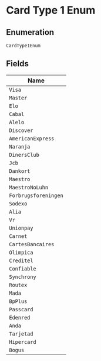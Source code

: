 
# Card Type 1 Enum

## Enumeration

`CardType1Enum`

## Fields

| Name |
|  --- |
| `Visa` |
| `Master` |
| `Elo` |
| `Cabal` |
| `Alelo` |
| `Discover` |
| `AmericanExpress` |
| `Naranja` |
| `DinersClub` |
| `Jcb` |
| `Dankort` |
| `Maestro` |
| `MaestroNoLuhn` |
| `Forbrugsforeningen` |
| `Sodexo` |
| `Alia` |
| `Vr` |
| `Unionpay` |
| `Carnet` |
| `CartesBancaires` |
| `Olimpica` |
| `Creditel` |
| `Confiable` |
| `Synchrony` |
| `Routex` |
| `Mada` |
| `BpPlus` |
| `Passcard` |
| `Edenred` |
| `Anda` |
| `Tarjetad` |
| `Hipercard` |
| `Bogus` |

